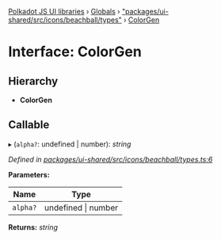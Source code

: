 [Polkadot JS UI libraries](../README.md) › [Globals](../globals.md) › ["packages/ui-shared/src/icons/beachball/types"](../modules/_packages_ui_shared_src_icons_beachball_types_.md) › [ColorGen](_packages_ui_shared_src_icons_beachball_types_.colorgen.md)

# Interface: ColorGen

## Hierarchy

* **ColorGen**

## Callable

▸ (`alpha?`: undefined | number): *string*

*Defined in [packages/ui-shared/src/icons/beachball/types.ts:6](https://github.com/polkadot-js/ui/blob/723641ac/packages/ui-shared/src/icons/beachball/types.ts#L6)*

**Parameters:**

Name | Type |
------ | ------ |
`alpha?` | undefined &#124; number |

**Returns:** *string*
